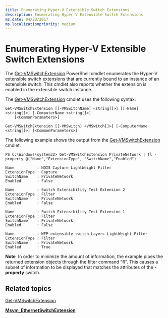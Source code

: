```yaml
---
title: Enumerating Hyper-V Extensible Switch Extensions
description: Enumerating Hyper-V Extensible Switch Extensions
ms.date: 04/20/2017
ms.localizationpriority: medium
---
```


# Enumerating Hyper-V Extensible Switch Extensions


The [Get-VMSwitchExtension](/powershell/module/hyper-v/get-vmsystemswitchextension) PowerShell cmdlet enumerates the Hyper-V extensible switch extensions that are currently bound to an instance of an extensible switch. This cmdlet also reports whether the extension is enabled in the extensible switch instance.

The [Get-VMSwitchExtension](/powershell/module/hyper-v/get-vmsystemswitchextension) cmdlet uses the following syntax:

``` syntax
Get-VMSwitchExtension [[-VMSwitchName] <string[]>] [[-Name] <string[]>] [-ComputerName <string[]>]
    [<CommonParameters>]

Get-VMSwitchExtension [[-VMSwitch] <VMSwitch[]>] [-ComputerName <string[]>] [<CommonParameters>]
```

The following example shows the output from the [Get-VMSwitchExtension](/powershell/module/hyper-v/get-vmsystemswitchextension) cmdlet.

``` syntax
PS C:\Windows\system32> Get-VMSwitchExtension PrivateNetwork | fl -property @("Name","ExtensionType", "SwitchName","Enabled")

Name          : NDIS Capture LightWeight Filter
ExtensionType : Capture
SwitchName    : PrivateNetwork
Enabled       : False

Name          : Switch Extensibility Test Extension 2
ExtensionType : Filter
SwitchName    : PrivateNetwork
Enabled       : False

Name          : Switch Extensibility Test Extension 1
ExtensionType : Filter
SwitchName    : PrivateNetwork
Enabled       : False

Name          : WFP extensible switch Layers LightWeight Filter
ExtensionType : Filter
SwitchName    : PrivateNetwork
Enabled       : True
```

**Note**  In order to minimize the amount of information, the example pipes the returned extension objects through the filter command "fl". This causes a subset of information to be displayed that matches the attributes of the **-property** switch.

 

## Related topics


[Get-VMSwitchExtension](/powershell/module/hyper-v/get-vmsystemswitchextension)

[**Msvm\_EthernetSwitchExtension**](/windows/desktop/HyperV_v2/msvm-ethernetswitchextension)

 

